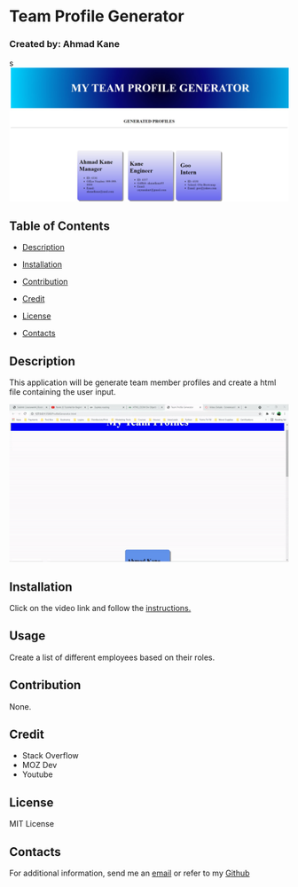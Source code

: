 # Team Profile Generator
  
 ### Created by: Ahmad Kane
s
<img src=./readme-intro.jpg/>

  ## Table of Contents

  * [Description](#description)
  
  * [Installation](#installation)
  
  * [Contribution](#contribution)
  
  * [Credit](#credit)

  * [License](#license)
  
  * [Contacts](#contacts)
  
  ## Description
  This application will be generate team member profiles and create a html file containing the user input.

<img src=./team-profile.gif/>



  ## Installation
  Click on the video link and follow the [instructions.](https://youtu.be/0YElW9VenAo)
  
  
  ## Usage
  Create a list of different employees based on their roles.
  
  ## Contribution
  None.
  
   ## Credit
   <ul>
  <li>Stack Overflow</li>
  <li>MOZ Dev</li>
  <li>Youtube</li>
  </ul>

  ## License
  MIT License
  
  ## Contacts
  For additional information, send me an [email](ahmadkanework@gmail.com) or refer to my [Github](https://github.com/ahmadkane93/)
  
  
